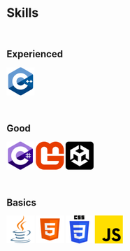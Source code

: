 <p align="center">
  
# Skills

</br>

<b>Experienced<b>
  ---
![](https://github.com/gfyAhhDevBoy/gfyAhhDevBoy/blob/main/cpp.png)

</br>


<b>Good<b>
  ---
![](https://github.com/gfyAhhDevBoy/gfyAhhDevBoy/blob/main/csharp.png)
![](https://github.com/gfyAhhDevBoy/gfyAhhDevBoy/blob/main/monogame.png)
![](https://github.com/gfyAhhDevBoy/gfyAhhDevBoy/blob/main/unity.png)

</br>

<b>Basics<b>
  ---
![](https://github.com/gfyAhhDevBoy/gfyAhhDevBoy/blob/main/java.png)
![](https://github.com/gfyAhhDevBoy/gfyAhhDevBoy/blob/main/html.png)
![](https://github.com/gfyAhhDevBoy/gfyAhhDevBoy/blob/main/css.png)
![](https://github.com/gfyAhhDevBoy/gfyAhhDevBoy/blob/main/js.png)

</p>
